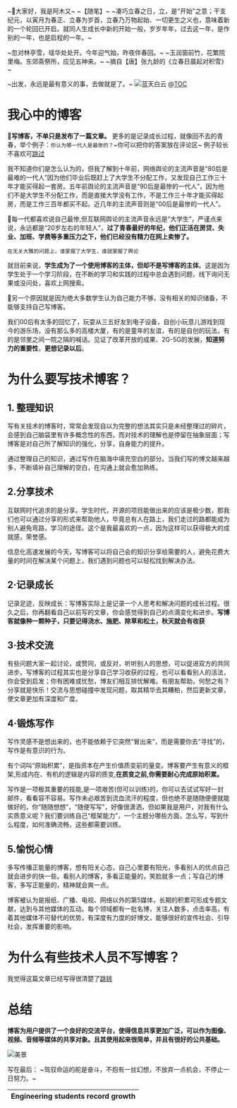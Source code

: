 ~🍊大家好，我是阿木又~
~【随笔】~
~凑巧立春之日，立，是“开始”之意；干支纪元，以寅月为春正、立春为岁首，立春乃万物起始、一切更生之义也，意味着新的一个轮回已开启。就同人生成长中新的开始一般，岁岁年年，过去这一年，是作别的一年，也是启程的一年。~

~忽对林亭雪，瑶华处处开。今年迎气始，昨夜伴春回。~
~玉润窗前竹，花繁院里梅。东郊斋祭所，应见五神来。~
~摘自【唐】张九龄的《立春日晨起对积雪》~

~出发，永远是最有意义的事，去做就是了。~
![蓝天白云](https://img-blog.csdnimg.cn/0b92095c1c0345cc93059264cbb88b74.jpeg#pic_center)
@[TOC](为什么需要写技术博客？)
# 我心中的博客
🌹**写博客，不单只是发布了一篇文章。** 更多的是记录成长过程，就像回不去的青春，举个例子：`你认为哪一代人是最惨的？`~你可以把你的答案放在评论区~
例子较长不喜欢可[跳过](#1)

我不知道你们是怎么认为的，但我了解到十年前，网络舆论的主流声音是“80后是最难的一代人”因为他们毕业后既赶上了大学生不分配工作，又发现自己工作三十年才能买得起一套房。五年前舆论的主流声音是“90后是最惨的一代人”，因为他们不是大学生不分配工作，而是直接大学没有工作，不是工作三十年才能买得起房，而是工作三百年都买不起。近几年的主流声音则是“00后是最惨的一代人”。

🍊每一代都喜欢说自己最惨,但互联网舆论的主流声音永远是“大学生”，严谨点来说，永远都是“20岁左右的年轻人”，**过了青春最好的年纪，他们正活在房贷、失业、加班、学费等多重压力之下，他们已经没有精力在网上卖惨了。**

`在无关大雅的问题上，谁掌握了大学生，谁就掌握了舆论`

就目前来说，**学生成为了一个使用博客的主体，但却不是写博客的主体**。这是因为学生处于一个学习阶段，在不断的学习和实践的过程中总会遇到问题，线下询问无果或没问处，喜欢上网搜索。

🌹另一个原因就是因为绝大多数学生认为自己能力不够，没有相关的知识储备，不能够支持自己写博客。

我们00后有太多的回忆了，玩耍从三五好友到电子设备，自创小玩意儿游戏到现今的游乐场，没有那么多的高楼大厦，有的是童年的友谊，有的是自创的玩法，有的是邻里之间一院之隔的喊话。见证了改革开放的成果、2G-5G的发展，**知道努力的重要性**，**更想记录以后**。



<h1 id="1">为什么要写技术博客？

## 1. 整理知识
写有关技术的博客时，常常会发现自以为完整的想法其实只是未经整理过的碎片，会感到自己脑袋里有许多概念性的东西，而对技术的理解也是停留在抽象层面；写博客是对自己所了解知识的强化，分享，自身能力的提升。

通过整理自己的知识，通过写作在脑海中填充空白的部分。当我们写的博文越来越多，不断填补自己理解的空白，在沟通上就会愈加熟练。
## 2.分享技术
互联网时代追求的是分享。学生时代，开源的项目能做出来的应该是极少数，那我们也可以通过分享的形式来帮助他人，毕竟总有人在路上，我们走过的路都能成为别人避免弯路，学习的途径。这个是我最喜欢的一点，因为这样可以获得极大的成就感，荣誉感。

信息化高速发展的今天，写博客可以将自己会的知识分享给需要的人，避免花费大量的时间在解决某个问题上，我们遇到问题也可以轻松找到解决办法。

## 2·记录成长
记录足迹，反映成长：写博客实际上是记录一个人思考和解决问题的成长过程。很久之后，你再翻看自己以前写的文章，你会感觉得到自己的点滴变化和进步。**写博客就像种一颗种子，只要记得浇水、施肥、除草和松土，秋天就会有收获**

## 3·技术交流
有些问题大家一起讨论，或赞同，或反对，听听别人的思想，可以促进双方的共同进步。写博客的过程其实也是分享自己学习收获的过程，也可以看看别人的活法，你会受到启发；你有困难或忧愁，博友们相互排忧解难。有朋友帮助，何愁之有？分享就是快乐！交流与思想碰撞中发现问题，取其精华去其糟粕，然后更新文章，使文章更加有深度和广度。

## 4·锻炼写作
写作灵感不是想出来的，也不能依赖于它突然“冒出来”，而是需要你去“寻找”的，写作是有意识的行为。

有个词叫“原始积累”，是指资本在产生价值质变前的量变。博客要产生有意义的框架,形成内在、有机的逻辑是内容的质变,**在质变之前,你需要耐心完成原始积累。**

写作是一项极其重要的技能,是一项艰苦(但可以训练)的，你可以去试试写好一封邮件，看看容不容易。写作未必艰苦到流血流汗的程度，但也绝不是随随便便就能做好的，你“随随想想”，“随便写写”，好像很潇洒，但如果我是用户，对我有什么实质意义呢？我们要训练自己“框架能力”，一个主题分哪些方面，怎么写，写到什么程度，如何准确流畅，这些都需要训练。

## 5.愉悦心情
多写传播正能量的博客，想有阳关心态，自己心里要有阳光，多看别人的优点自己就会进步的快一些。看别人的博客，多看正能量的，笑脸就多一点；写自己的博客，多写正能量的，精神就会爽一点。

博客被认为是报纸、广播、电视、网络以外的第5媒体，长期的积累可形成专题文献，达到与其他媒体的互动。每个领域都有一批名博，关注人数多，点击率高，有着其他媒体不可替代的优势，有深度有力度的好博文，能够很好的宣传社会、引导社会，发挥重要的影响。
# 为什么有些技术人员不写博客？
我觉得这篇文章已经写得很清楚了[跳转](https://mp.weixin.qq.com/s?__biz=MzAxODI5ODMwOA==&mid=2666540384&idx=1&sn=d59c26fb22930663b5cc559d40cd96b6&chksm=80dce9cbb7ab60dd10e73c8b988dbdbb4832408e0110ad5f7527fde2fdc455324e6161151163&scene=21#wechat_redirect)

# 总结
**博客为用户提供了一个良好的交流平台，使得信息共享更加广泛，可以作为图像、视频、音频等媒体的共享对象。且其使用起来很简单，并且有很好的公共基础。**

![美景](https://img-blog.csdnimg.cn/15cb120fe6074b5c8a389c6177074def.jpeg#pic_center)
<p>

写在最后：
~驾驭命运的舵是奋斗，不抱有一丝幻想，不放弃一点机会，不停止一日努力。~

| Engineering students record growth |
| ---------------------------------- |